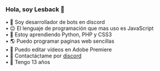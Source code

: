 ### Hola, soy Lesback 👋
• 🤖 Soy desarrollador de bots en discord  
• 😉 El lenguaje de programación que mas uso es JavaScript  
• 🌱 Estoy aprendiendo Python, PHP y CSS3  
• 🌎 Puedo programar paginas web sencillas  
• 🔗 Puedo editar vídeos en Adobe Premiere  
• 💬 Contactáctame por [discord](https://discord.gg/Vw5cmkFgRC)  
• 👤 Tengo 13 años

